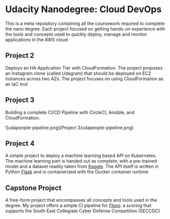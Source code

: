 # Udacity Nanodegree: Cloud DevOps

This is a meta repository containing all the coursework required to complete the nano degree. Each project focused on getting hands-on experience with the tools and concepts used to quickly deploy, manage and monitor applications in the AWS cloud

## Project 2

Deploys an HA Application Tier with CloudFormation. The project proposes an Instagram clone (called Udagram) that should be deployed on EC2 instances across two AZs. The project focuses on using CloudFormation as an IaC tool

## Project 3

Building a complete CI/CD Pipeline with CircleCI, Ansible, and CloudFormation.

![udapeople-pipeline.png](Project 3/udapeople-pipeline.png)

## Project 4

A simple project to deploy a machine learning based API on Kubernetes. The machine learning part is handed out as complete, with a pre-trained model and a dataset readily taken from [Kaggle](https://www.kaggle.com/c/boston-housing). The API itself is written in Python [Flask](https://flask.palletsprojects.com/) and is containerized with the Docker container runtime

## Capstone Project

A free-form project that encompasses all concepts and tools used in the degree. My project offers a simple CI pipeline for [*Flexo*](https://github.com/SECCDC/flexo): a scoring that supports the South East Collegiate Cyber Defense Competition (SECCDC)
